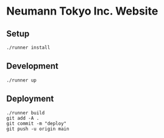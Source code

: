# Neumann Tokyo Inc. Website

## Setup

```
./runner install
```

## Development

```
./runner up
```

## Deployment

```
./runner build
git add -A .
git commit -m "deploy"
git push -u origin main
```
